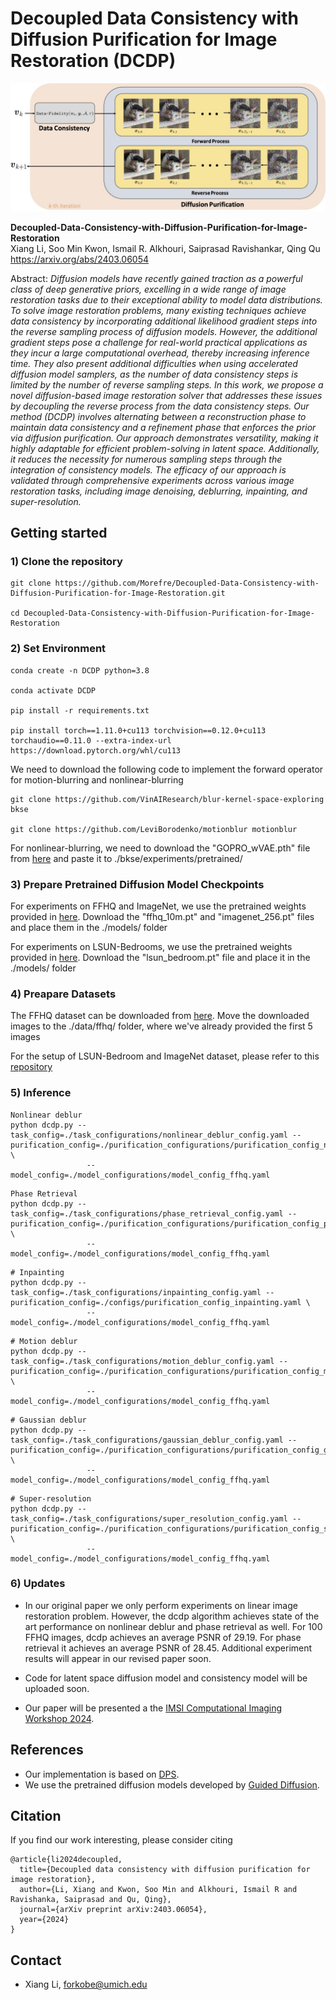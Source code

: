 # Decoupled Data Consistency with Diffusion Purification for Image Restoration (DCDP)

![Teaser Image](./docs/DPUR_algorithm.jpg)

**Decoupled-Data-Consistency-with-Diffusion-Purification-for-Image-Restoration**<br>
Xiang Li, Soo Min Kwon, Ismail R. Alkhouri, Saiprasad Ravishankar, Qing Qu
<br>https://arxiv.org/abs/2403.06054<br>

Abstract: *Diffusion models have recently gained traction as a powerful class of deep generative priors, excelling in a wide range of image restoration tasks due to their exceptional ability to model data distributions. To solve image restoration problems, many existing techniques achieve data consistency by incorporating additional likelihood gradient steps into the reverse sampling process of diffusion models. However, the additional gradient steps pose a challenge for real-world practical applications as they incur a large computational overhead, thereby increasing inference time. They also present additional difficulties when using accelerated diffusion model samplers, as the number of data consistency steps is limited by the number of reverse sampling steps. In this work, we propose a novel diffusion-based image restoration solver that addresses these issues by decoupling the reverse process from the data consistency steps. Our method (DCDP) involves alternating between a reconstruction phase to maintain data consistency and a refinement phase that enforces the prior via diffusion purification. Our approach demonstrates versatility, making it highly adaptable for efficient problem-solving in latent space. Additionally, it reduces the necessity for numerous sampling steps through the integration of consistency models. The efficacy of our approach is validated through comprehensive experiments across various image restoration tasks, including image denoising, deblurring, inpainting, and super-resolution.*

## Getting started

### 1) Clone the repository

```
git clone https://github.com/Morefre/Decoupled-Data-Consistency-with-Diffusion-Purification-for-Image-Restoration.git

cd Decoupled-Data-Consistency-with-Diffusion-Purification-for-Image-Restoration
```
### 2) Set Environment

```
conda create -n DCDP python=3.8

conda activate DCDP

pip install -r requirements.txt

pip install torch==1.11.0+cu113 torchvision==0.12.0+cu113 torchaudio==0.11.0 --extra-index-url https://download.pytorch.org/whl/cu113
```
We need to download the following code to implement the forward operator for motion-blurring and nonlinear-blurring

```
git clone https://github.com/VinAIResearch/blur-kernel-space-exploring bkse

git clone https://github.com/LeviBorodenko/motionblur motionblur
```
For nonlinear-blurring, we need to download the "GOPRO_wVAE.pth" file from [here](https://drive.google.com/file/d/1vRoDpIsrTRYZKsOMPNbPcMtFDpCT6Foy/view) and paste it to ./bkse/experiments/pretrained/

### 3) Prepare Pretrained Diffusion Model Checkpoints
For experiments on FFHQ and ImageNet, we use the pretrained weights provided in [here](https://github.com/DPS2022/diffusion-posterior-sampling.git). Download the "ffhq_10m.pt" and "imagenet_256.pt" files and place them in the ./models/ folder

For experiments on LSUN-Bedrooms, we use the pretrained weights provided in [here](https://github.com/openai/guided-diffusion.git). Download the "lsun_bedroom.pt" file and place it in the ./models/ folder

### 4) Preapare Datasets
The FFHQ dataset can be downloaded from [here](https://www.kaggle.com/datasets/denislukovnikov/ffhq256-images-only). Move the downloaded images to the ./data/ffhq/ folder, where we've already provided the first 5 images

For the setup of LSUN-Bedroom and ImageNet dataset, please refer to this [repository](https://github.com/openai/guided-diffusion.git)

### 5) Inference

```
Nonlinear deblur
python dcdp.py --task_config=./task_configurations/nonlinear_deblur_config.yaml --purification_config=./purification_configurations/purification_config_nonlinear_deblur.yaml \
                 --model_config=./model_configurations/model_config_ffhq.yaml 
```

```
Phase Retrieval
python dcdp.py --task_config=./task_configurations/phase_retrieval_config.yaml --purification_config=./purification_configurations/purification_config_phase_retrieval.yaml \
                 --model_config=./model_configurations/model_config_ffhq.yaml 
```

```
# Inpainting
python dcdp.py --task_config=./task_configurations/inpainting_config.yaml --purification_config=./configs/purification_config_inpainting.yaml \
                 --model_config=./model_configurations/model_config_ffhq.yaml 
```

```
# Motion deblur
python dcdp.py --task_config=./task_configurations/motion_deblur_config.yaml --purification_config=./purification_configurations/purification_config_motion_deblur.yaml \
                 --model_config=./model_configurations/model_config_ffhq.yaml 
```

```
# Gaussian deblur
python dcdp.py --task_config=./task_configurations/gaussian_deblur_config.yaml --purification_config=./purification_configurations/purification_config_gaussian_deblur.yaml \
                 --model_config=./model_configurations/model_config_ffhq.yaml 
```

```
# Super-resolution
python dcdp.py --task_config=./task_configurations/super_resolution_config.yaml --purification_config=./purification_configurations/purification_config_super_resolution.yaml \
                 --model_config=./model_configurations/model_config_ffhq.yaml 
```

### 6) Updates
* In our original paper we only perform experiments on linear image restoration problem. However, the dcdp algorithm achieves state of the art performance on nonlinear deblur and phase retrieval as well. For 100 FFHQ images, dcdp achieves an average PSNR of 29.19. For phase retrieval it achieves an average PSNR of 28.45. Additional experiment results will appear in our revised paper soon.

* Code for latent space diffusion model and consistency model will be uploaded soon.

* Our paper will be presented a the [IMSI Computational Imaging Workshop 2024](https://www.imsi.institute/activities/computational-imaging/).

## References
  * Our implementation is based on [DPS](https://github.com/DPS2022/diffusion-posterior-sampling.git).
  * We use the pretrained diffusion models developed by [Guided Diffusion](https://github.com/DPS2022/diffusion-posterior-sampling.git).

## Citation
If you find our work interesting, please consider citing
```
@article{li2024decoupled,
  title={Decoupled data consistency with diffusion purification for image restoration},
  author={Li, Xiang and Kwon, Soo Min and Alkhouri, Ismail R and Ravishanka, Saiprasad and Qu, Qing},
  journal={arXiv preprint arXiv:2403.06054},
  year={2024}
}
```
 
##  Contact

- Xiang Li, forkobe@umich.edu
